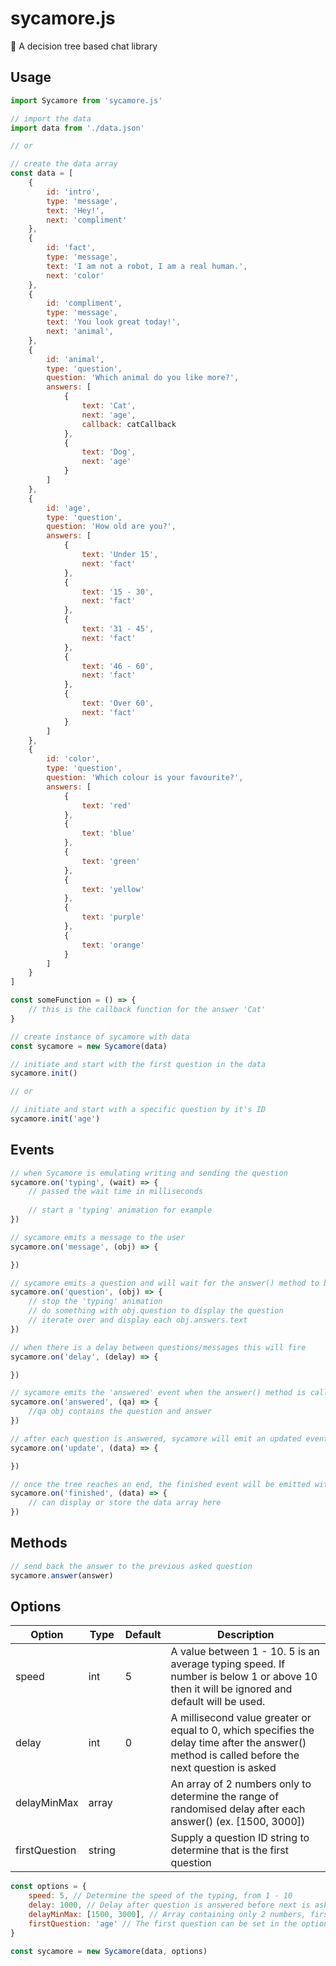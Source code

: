 # sycamore.js

🌲 A decision tree based chat library

## Usage

```javascript
import Sycamore from 'sycamore.js'

// import the data
import data from './data.json'

// or

// create the data array
const data = [
	{
		id: 'intro',
		type: 'message',
		text: 'Hey!',
		next: 'compliment'
	},
	{
		id: 'fact',
		type: 'message',
		text: 'I am not a robot, I am a real human.',
		next: 'color'
	},
	{
		id: 'compliment',
		type: 'message',
		text: 'You look great today!',
		next: 'animal',
	},
	{
		id: 'animal',
		type: 'question',
		question: 'Which animal do you like more?',
		answers: [
			{
				text: 'Cat',
				next: 'age',
				callback: catCallback
			},
			{
				text: 'Dog',
				next: 'age'
			}
		]
	},
	{
		id: 'age',
		type: 'question',
		question: 'How old are you?',
		answers: [
			{
				text: 'Under 15',
				next: 'fact'
			},
			{
				text: '15 - 30',
				next: 'fact'
			},
			{
				text: '31 - 45',
				next: 'fact'
			},
			{
				text: '46 - 60',
				next: 'fact'
			},
			{
				text: 'Over 60',
				next: 'fact'
			}
		]
	},
	{
		id: 'color',
		type: 'question',
		question: 'Which colour is your favourite?',
		answers: [
			{
				text: 'red'
			},
			{
				text: 'blue'
			},
			{
				text: 'green'
			},
			{
				text: 'yellow'
			},
			{
				text: 'purple'
			},
			{
				text: 'orange'
			}
		]
	}
]

const someFunction = () => {
	// this is the callback function for the answer 'Cat'
}

// create instance of sycamore with data
const sycamore = new Sycamore(data)

// initiate and start with the first question in the data
sycamore.init()

// or

// initiate and start with a specific question by it's ID
sycamore.init('age')
```

## Events

```javascript
// when Sycamore is emulating writing and sending the question
sycamore.on('typing', (wait) => {
	// passed the wait time in milliseconds
	
	// start a 'typing' animation for example
})

// sycamore emits a message to the user
sycamore.on('message', (obj) => {

})

// sycamore emits a question and will wait for the answer() method to be called in response
sycamore.on('question', (obj) => {
	// stop the 'typing' animation
	// do something with obj.question to display the question
	// iterate over and display each obj.answers.text
})

// when there is a delay between questions/messages this will fire
sycamore.on('delay', (delay) => {

})

// sycamore emits the 'answered' event when the answer() method is called
sycamore.on('answered', (qa) => {
	//qa obj contains the question and answer
})

// after each question is answered, sycamore will emit an updated event with the current collected data
sycamore.on('update', (data) => {

})

// once the tree reaches an end, the finished event will be emitted with the final collected data
sycamore.on('finished', (data) => {
	// can display or store the data array here
})
```

## Methods

```javascript
// send back the answer to the previous asked question
sycamore.answer(answer)
```

## Options

| Option | Type | Default | Description |
| --- | --- | --- | --- |
| speed | int | 5 | A value between 1 - 10. 5 is an average typing speed. If number is below 1 or above 10 then it will be ignored and default will be used.
| delay | int | 0 | A millisecond value greater or equal to 0, which specifies the delay time after the answer() method is called before the next question is asked
| delayMinMax | array | | An array of 2 numbers only to determine the range of randomised delay after each answer() (ex. [1500, 3000])
| firstQuestion | string | | Supply a question ID string to determine that is the first question

```javascript
const options = {
	speed: 5, // Determine the speed of the typing, from 1 - 10
	delay: 1000, // Delay after question is answered before next is asked, millisecond >= 0
	delayMinMax: [1500, 3000], // Array containing only 2 numbers, first index must be lower than second
	firstQuestion: 'age' // The first question can be set in the options or passed as the first parameter to the init method
}

const sycamore = new Sycamore(data, options)
```